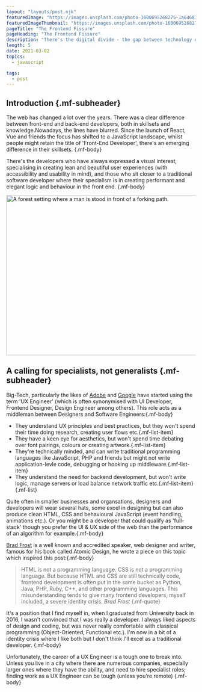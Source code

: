 ```yaml
---
layout: "layouts/post.njk"
featuredImage: "https://images.unsplash.com/photo-1600695268275-1a6468700bd5?ixid=MXwxMjA3fDB8MHxwaG90by1wYWdlfHx8fGVufDB8fHw%3D&ixlib=rb-1.2.1&auto=format&fit=crop&w=1968&q=80"
featuredImageThumbnail: "https://images.unsplash.com/photo-1600695268275-1a6468700bd5?ixid=MXwxMjA3fDB8MHxwaG90by1wYWdlfHx8fGVufDB8fHw%3D&ixlib=rb-1.2.1&auto=format&fit=crop&w=380&h=210&q=80"
pageTitle: "The Frontend Fissure"
pageHeading: "The Frontend Fissure"
description: "There's the digital divide - the gap between technology ownership and the frontend fissure, the gap in beliefs and idealogies of the frontend"
length: 5
date: 2021-03-02
topics:
  - javascript

tags:
  - post
---
```


## Introduction {.mf-subheader}
The web has changed a lot over the years. There was a clear difference between front-end and back-end developers, both in skillsets and knowledge.Nowadays, the lines have blurred. Since the launch of React, Vue and friends the focus has shifted to a JavaScript landscape, whilst people might retain the title of 'Front-End Developer', there's an emerging difference in their skillsets. {.mf-body}

There's the developers who have always expressed a visual interest, specialising in creating lean and beautiful user experiences (with accessibility and usability in mind), and those who sit closer to a traditional software developer where their specialism is in creating performant and elegant logic and behaviour in the front end. {.mf-body}

<img src="../../images/paths.jpg" alt="A forest setting where a man is stood in front of a forking path." class="mf-image" height="426" width="640" />

## A calling for specialists, not generalists {.mf-subheader}
Big-Tech, particularly the likes of <a href="https://xd.adobe.com/ideas/career-tips/what-is-ux-engineer/" target="_blank" class="mf-link mf-link-inline">Adobe</a> and <a href="https://design.google/jobs/ux-engineer/" target="_blank" class="mf-link mf-link-inline">Google</a> have started using the term 'UX Engineer' (which is often synonymised with UI Developer, Frontend Designer, Design Engineer among others). This role acts as a middleman between Designers and Software Engineers:{.mf-body}


- They understand UX principles and best practices, but they won't spend their time doing research, creating user flows etc.{.mf-list-item}
- They have a keen eye for aesthetics, but won't spend time debating over font pairings, colours or creating artwork.{.mf-list-item}
- They're technically minded, and can write traditional programming languages like JavaScript, PHP and friends but might not write application-levle code, debugging or hooking up middleware.{.mf-list-item}
- They understand the need for backend development, but won't write logic, manage servers or load balance network traffic etc.{.mf-list-item}
{.mf-list}

Quite often in smaller businesses and organsations, designers and developers will wear several hats, some excel in designing but can also produce clean HTML, CSS and behavioural JavaScript (event handling, animations etc.). Or you might be a developer that could qualify as 'full-stack' though you prefer the UI & UX side of the web than the performance of an algorithm for example.{.mf-body}

<a href="https://www.bradfrost.com" class="mf-link mf-link-inline">Brad Frost</a> is a well known and accredited speaker, web designer and writer, famous for his book called Atomic Design, he wrote a piece on this topic which inspired this post:{.mf-body}

> HTML is not a programming language. CSS is not a programming language. But because HTML and CSS are still technically code, frontend development is often put in the same bucket as Python, Java, PHP, Ruby, C++, and other programming languages. This misunderstanding tends to give many frontend developers, myself included, a severe identity crisis.
><cite class="visually-hidden">Brad Frost</cite>
>{.mf-quote}

It's a position that I find myself in, when I graduated from University back in 2016, I wasn't convinced that I was really a developer. I always liked aspects of design and coding, but was never really comfortable with classical programming (Object-Oriented, Functional etc.). I'm now in a bit of a identity crisis where I like both but I don't think I'll excel as a traditional developer. {.mf-body}

Unfortunately, the career of a UX Engineer is a tough one to break into. Unless you live in a city where there are numerous companies, especially larger ones where they have the ability, and need to hire specialist roles; finding work as a UX Engineer can be tough (unless you're remote)
{.mf-body}